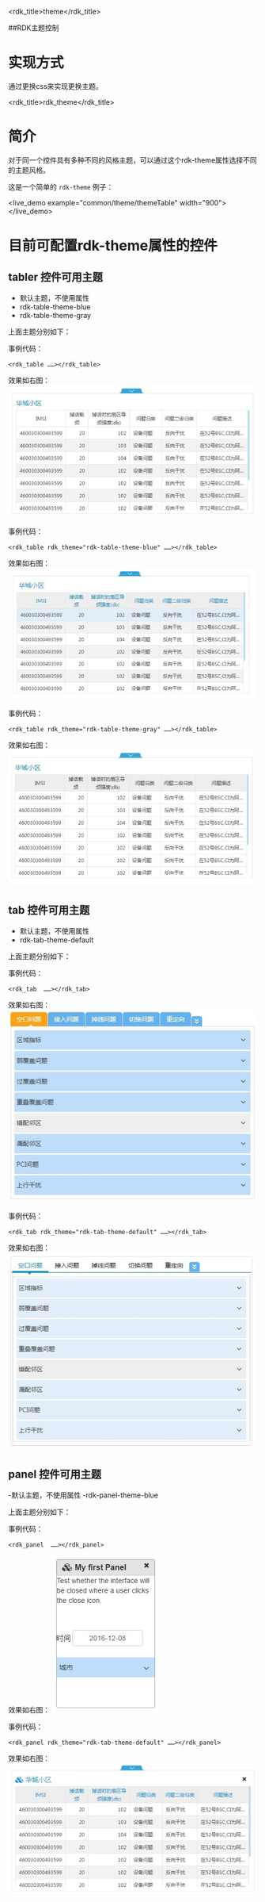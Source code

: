 <rdk_title>theme</rdk_title>

##RDK主题控制

# 实现方式 #
通过更换css来实现更换主题。


<rdk_title>rdk_theme</rdk_title>

# 简介 #
对于同一个控件具有多种不同的风格主题，可以通过这个rdk-theme属性选择不同的主题风格。

这是一个简单的 `rdk-theme` 例子：


<live_demo example="common/theme/themeTable" width="900"></live_demo>

# 目前可配置rdk-theme属性的控件 #

## tabler 控件可用主题 ##

- 默认主题，不使用属性
- rdk-table-theme-blue
- rdk-table-theme-gray

上面主题分别如下：

事例代码：

	<rdk_table ……></rdk_table>

效果如右图：
	<img src="table-default.png" alt="默认主题" title="默认主题">

事例代码：

	<rdk_table rdk_theme="rdk-table-theme-blue" ……></rdk_table>

效果如右图：
	<img src="table-blue.png" alt="rdk-table-theme-blue主题" title="rdk-table-theme-blue主题">

事例代码：

	<rdk_table rdk_theme="rdk-table-theme-gray" ……></rdk_table>

效果如右图：
	<img src="table-gray.png" alt="rdk-table-theme-gray主题" title="rdk-table-theme-gray主题">


## tab 控件可用主题 ##

- 默认主题，不使用属性
- rdk-tab-theme-default

上面主题分别如下：

事例代码：

	<rdk_tab  ……></rdk_tab>

效果如右图：
	<img src="tab-blue.png" alt="默认主题" title="默认主题">

事例代码：

	<rdk_tab rdk_theme="rdk-tab-theme-default" ……></rdk_tab>
	
效果如右图：
	<img src="tab-default.png" alt="rdk-tab-theme-default主题" title="rdk-tab-theme-default主题">

## panel 控件可用主题 ##

-默认主题，不使用属性
-rdk-panel-theme-blue

上面主题分别如下：

事例代码：

	<rdk_panel  ……></rdk_panel>

效果如右图：
	<img src="panel-default.png" alt="默认主题" title="默认主题">

事例代码：

	<rdk_panel rdk_theme="rdk-tab-theme-default" ……></rdk_panel>
	
效果如右图：
	<img src="panel-blue.png" alt="rdk-panel-theme-blue主题" title="rdk-panel-theme-blue主题">


